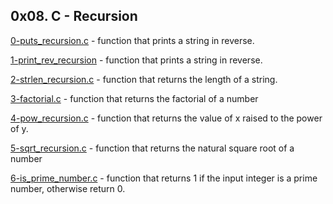 ## 0x08. C - Recursion

[0-puts_recursion.c](./0-puts_recursion.c) - function that prints a string in reverse.

[1-print_rev_recursion](./1-print_rev_recursion) - function that prints a string in reverse.

[2-strlen_recursion.c](./2-strlen_recursion.c) - function that returns the length of a string.

[3-factorial.c](./3-factorial.c) - function that returns the factorial of a number

[4-pow_recursion.c](./4-pow_recursion.c) - function that returns the value of x raised to the power of y.

[5-sqrt_recursion.c](./5-sqrt_recursion.c) - function that returns the natural square root of a number

[6-is_prime_number.c](./6-is_prime_number.c) - function that returns 1 if the input integer is a prime number, otherwise return 0.


